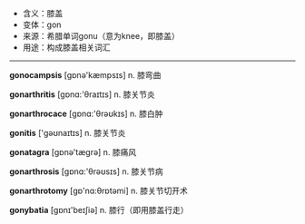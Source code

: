 - <span class="definition">含义：膝盖</span>
- <span class="definition">变体：gon</span>
- <span class="definition">来源：希腊单词gonu（意为knee，即膝盖）</span>
- <span class="definition">用途：构成膝盖相关词汇</span>


---


<span class="vocabulary">**gonocampsis**</span> [gɒnә'kæmpsɪs] n. 膝弯曲

<span class="vocabulary">**gonarthritis**</span> [gɒnɑ:'θraɪtɪs] n. 膝关节炎 

<span class="vocabulary">**gonarthrocace**</span> [gɒnɑ:'θrəʊkɪs] n. 膝白肿

<span class="vocabulary">**gonitis**</span> ['ɡəʊnaɪtɪs] n. 膝关节炎

<span class="vocabulary">**gonatagra**</span> [gɒnә'tægrә] n. 膝痛风

<span class="vocabulary">**gonarthrosis**</span> [ɡɒnɑ:'θrəʊsɪs] n. 膝关节病

<span class="vocabulary">**gonarthrotomy**</span> [ɡɒ'nɑ:θrɒtəmi] n. 膝关节切开术

<span class="vocabulary">**gonybatia**</span> [ɡɒnɪ'beɪʃiə] n. 膝行（即用膝盖行走）
